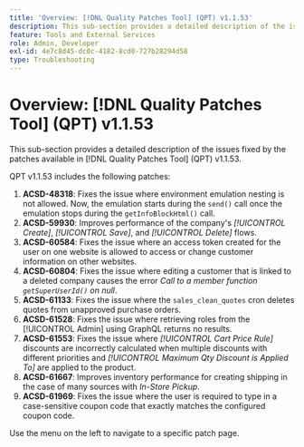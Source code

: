 ```yaml
---
title: 'Overview: [!DNL Quality Patches Tool] (QPT) v1.1.53'
description: This sub-section provides a detailed description of the issues fixed by the patches available in [!DNL Quality Patches Tool] (QPT) v1.1.53.
feature: Tools and External Services
role: Admin, Developer
exl-id: 4e7c8d45-dc0c-4182-8cd0-727b28294d58
type: Troubleshooting
---
```

# Overview: [!DNL Quality Patches Tool] (QPT) v1.1.53

This sub-section provides a detailed description of the issues fixed by the patches available in [!DNL Quality Patches Tool] (QPT) v1.1.53.

QPT v1.1.53 includes the following patches:

1. **ACSD-48318**: Fixes the issue where environment emulation nesting is not allowed. Now, the emulation starts during the `send()` call once the emulation stops during the `getInfoBlockHtml()` call. 
1. **ACSD-59930**: Improves performance of the company's *[!UICONTROL Create]*, *[!UICONTROL Save]*, and *[!UICONTROL Delete]* flows. 
1. **ACSD-60584**: Fixes the issue where an access token created for the user on one website is allowed to access or change customer information on other websites.
1. **ACSD-60804**: Fixes the issue where editing a customer that is linked to a deleted company causes the error *Call to a member function `getSuperUserId()` on null*. 
1. **ACSD-61133**: Fixes the issue where the `sales_clean_quotes` cron deletes quotes from unapproved purchase orders.
1. **ACSD-61528**: Fixes the issue where retrieving roles from the [!UICONTROL Admin] using GraphQL returns no results.  
1. **ACSD-61553**: Fixes the issue where *[!UICONTROL Cart Price Rule]* discounts are incorrectly calculated when multiple discounts with different priorities and *[!UICONTROL Maximum Qty Discount is Applied To]* are applied to the product. 
1. **ACSD-61667**: Improves inventory performance for creating shipping in the case of many sources with *In-Store Pickup*. 
1. **ACSD-61969**: Fixes the issue where the user is required to type in a case-sensitive coupon code that exactly matches the configured coupon code.

Use the menu on the left to navigate to a specific patch page.
